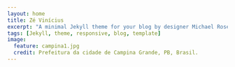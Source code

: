 ```yaml
---
layout: home
title: Zé Vinícius
excerpt: "A minimal Jekyll theme for your blog by designer Michael Rose."
tags: [Jekyll, theme, responsive, blog, template]
image:
  feature: campina1.jpg
  credit: Prefeitura da cidade de Campina Grande, PB, Brasil.
---
```

